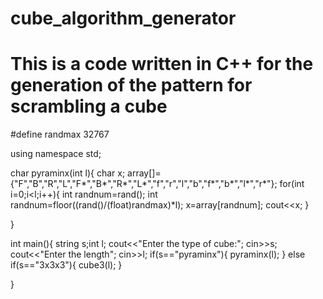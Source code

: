 # cube_algorithm_generator
# This is a code written in C++ for the generation of the pattern for scrambling a cube

#define randmax 32767

using namespace std;

char pyraminx(int l){
	char x;
	array[]={"F","B","R","L","F*","B*","R*","L*","f","r","l","b","f*","b*","l*","r*"};
	for(int i=0;i<l;i++){
		int randnum=rand();
		int randnum=floor((rand()/(float)randmax)*l);
		x=array[randnum];
		cout<<x;
	}
	
}

int main(){
	string s;int l;
	cout<<"Enter the type of cube:";
	cin>>s;
	cout<<"Enter the length";
	cin>>l;
	if(s=="pyraminx"){
		pyraminx(l);
	}
	else if(s=="3x3x3"){
		cube3(l);
	}
	
}
